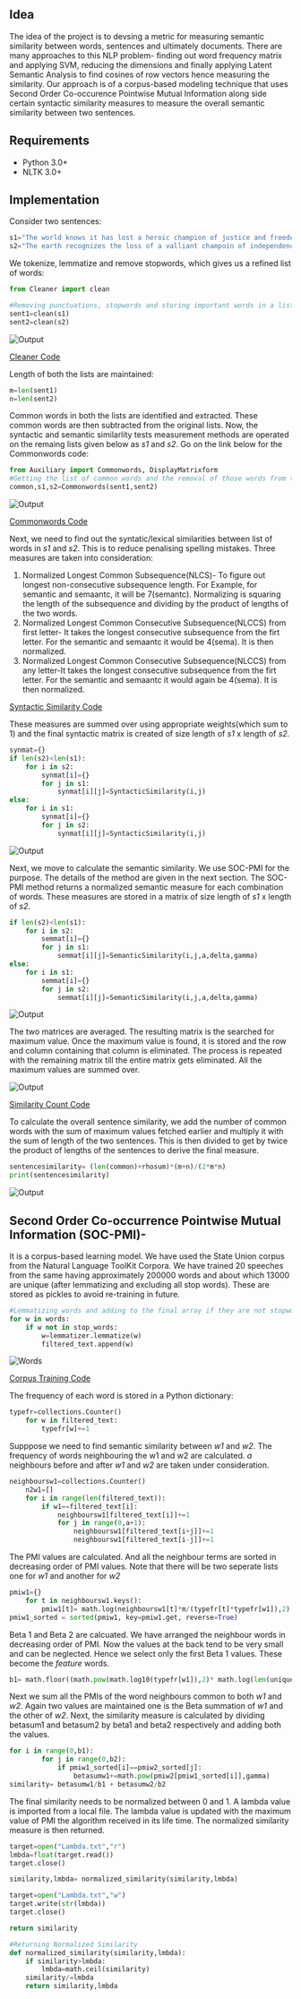 ## Idea

The idea of the project is to devsing a metric for measuring semantic similarity between words, sentences and ultimately documents. There are many approaches to this NLP problem- finding out word frequency matrix and applying SVM, reducing the dimensions and finally applying Latent Semantic Analysis to find cosines of row vectors hence measuring the similarity. Our approach is of a corpus-based modeling technique that uses Second Order Co-occurence Pointwise Mutual Information along side certain syntactic similarity measures to measure the overall semantic similarity between two sentences.

## Requirements
- Python 3.0+
- NLTK 3.0+

## Implementation

Consider two sentences: 
```python
s1="The world knows it has lost a heroic champion of justice and freedom"
s2="The earth recognizes the loss of a valliant champoin of independence and justice"
```


We tokenize, lemmatize and remove stopwords, which gives us a refined list of words:
```python
from Cleaner import clean

#Removing punctuations, stopwords and storing important words in a list
sent1=clean(s1)
sent2=clean(s2)
```
![Output](https://github.com/caffeine96/TextSemanticSimilarity/blob/master/TSS%20Snips/Cleaning.png?raw=true)

[Cleaner Code](https://github.com/caffeine96/TextSemanticSimilarity/blob/master/Cleaner.py)



Length of both the lists are maintained:
```python 
m=len(sent1)
n=len(sent2)
```


Common words in both the lists are identified and extracted. These common words are then subtracted from the original lists. Now, the syntactic and semantic similarlity tests measurement methods are operated on the remaing lists given below as *s1* and *s2*. Go on the link below for the Commonwords code:
```python
from Auxiliary import Commonwords, DisplayMatrixform
#Getting the list of common words and the removal of those words from the original list
common,s1,s2=Commonwords(sent1,sent2)
```
![Output](https://github.com/caffeine96/TextSemanticSimilarity/blob/master/TSS%20Snips/CommonWords.png?raw=true)

[Commonwords Code](https://github.com/caffeine96/TextSemanticSimilarity/blob/master/Auxiliary.py)


Next, we need to find out the syntatic/lexical similarities between list of words in *s1* and *s2*. This is to reduce penalising spelling mistakes. Three measures are taken into consideration: 
1. Normalized Longest Common Subsequence(NLCS)- To figure out longest non-consecutive subsequence length. For Example, for semantic and semaantc, it will be 7(semantc). Normalizing is squaring the length of the subsequence and dividing by the product of lengths of the two words.
2. Normalized Longest Common Consecutive Subsequence(NLCCS) from first letter- It takes the longest consecutive subsequence from the firt letter. For the semantic and semaantc it would be 4(sema). It is then normalized.
3. Normalized Longest Common Consecutive Subsequence(NLCCS) from any letter-It takes the longest consecutive subsequence from the firt letter. For the semantic and semaantc it would again be 4(sema). It is then normalized.

[Syntactic Similarity Code](https://github.com/caffeine96/TextSemanticSimilarity/blob/master/SyntacticSimilarity.py)

These measures are summed over using appropriate weights(which sum to 1) and the final syntactic matrix is created of size length of *s1* x length of *s2*. 
```python
synmat={}
if len(s2)<len(s1):
	for i in s2:
		synmat[i]={}
		for j in s1:
			synmat[i][j]=SyntacticSimilarity(i,j)
else:
	for i in s1:
		synmat[i]={}
		for j in s2:
			synmat[i][j]=SyntacticSimilarity(i,j)
```

![Output](https://github.com/caffeine96/TextSemanticSimilarity/blob/master/TSS%20Snips/SyntacticSimilarityMatrix.png?raw=true)

Next, we move to calculate the semantic similarity. We use SOC-PMI for the purpose. The details of the method are given in the next section. The SOC- PMI method returns a normalized semantic measure for each combination of words. These measures are stored in a matrix of size length of *s1* x length of *s2*. 
```python
if len(s2)<len(s1):
	for i in s2:
		semmat[i]={}
		for j in s1:
			semmat[i][j]=SemanticSimilarity(i,j,a,delta,gamma)
else:
	for i in s1:
		semmat[i]={}
		for j in s2:
			semmat[i][j]=SemanticSimilarity(i,j,a,delta,gamma)
```

![Output](https://github.com/caffeine96/TextSemanticSimilarity/blob/master/TSS%20Snips/Semantic%20Matrix.png?raw=true)

The two matrices are averaged. The resulting matrix is the searched for maximum value. Once the maximum value is found, it is stored and the row and column containing that column is eliminated. The process is repeated with the remaining matrix till the entire matrix gets eliminated. All the maximum values are summed over.

![Output](https://github.com/caffeine96/TextSemanticSimilarity/blob/master/TSS%20Snips/Summation.png?raw=true)

[Similarity Count Code](https://github.com/caffeine96/TextSemanticSimilarity/blob/master/SimilarityCount.py)

To calculate the overall sentence similarity, we add the number of common words with the sum of maximum values fetched earlier and multiply it with the sum of length of the two sentences. This is then divided to get by twice the product of lengths of the sentences to derive the final measure.

```python
sentencesimilarity= (len(common)+rhosum)*(m+n)/(2*m*n)
print(sentencesimilarity)
```
![Output](https://github.com/caffeine96/TextSemanticSimilarity/blob/master/TSS%20Snips/SentenceSimilarity.png?raw=true)


## Second Order Co-occurrence Pointwise Mutual Information (SOC-PMI)-

It is a corpus-based learning model. We have used the State Union corpus from the Natural Language ToolKit Corpora. We have trained 20 speeches from the same having approximately 200000 words and about which 13000 are unique (after lemmatizing and excluding all stop words). These are stored as pickles to avoid re-training in future.
```python
#Lemmatizing words and adding to the final array if they are not stopwords
for w in words:
    if w not in stop_words:
	    w=lemmatizer.lemmatize(w)		
	    filtered_text.append(w)
```

![Words](https://github.com/caffeine96/TextSemanticSimilarity/blob/master/TSS%20Snips/Corpus%20Words.png?raw=true)

[Corpus Training Code](https://github.com/caffeine96/TextSemanticSimilarity/blob/master/Corpus-Train.py)


The frequency of each word is stored in a Python dictionary:
```python
typefr=collections.Counter()
	for w in filtered_text:
		typefr[w]+=1
```

Supppose we need to find semantic similarity between *w1* and *w2*. The frequency of words neighbouring the w1 and w2 are calculated. *a* neighbours before and after *w1* and *w2* are taken under consideration. 

```python
neighboursw1=collections.Counter()
	n2w1=[]
	for i in range(len(filtered_text)):
		if w1==filtered_text[i]:
			neighboursw1[filtered_text[i]]+=1
			for j in range(0,a+1):
				neighboursw1[filtered_text[i+j]]+=1
				neighboursw1[filtered_text[i-j]]+=1
```

The PMI values are calculated. And all the neighbour terms are sorted in decreasing order of PMI values. Note that there will be two seperate lists one for *w1* and another for *w2*
```python
pmiw1={}
	for t in neighboursw1.keys():
		pmiw1[t]= math.log(neighboursw1[t]*m/(typefr[t]*typefr[w1]),2)
pmiw1_sorted = sorted(pmiw1, key=pmiw1.get, reverse=True)
```

Beta 1 and Beta 2 are calcuated. We have arranged the neighbour words in decreasing order of PMI. Now the values at the back tend to be very small and can be neglected. Hence we select only the first Beta 1 values. These become the *feature* words. 

```python
b1= math.floor((math.pow(math.log10(typefr[w1]),2)* math.log(len(unique),2))/delta)
```
Next we sum all the PMIs of the word neighbours common to both *w1* and *w2*. Again two values are maintained one is the Beta summation of *w1* and the other of *w2*. Next, the similarity measure is calculated by dividing betasum1 and betasum2 by beta1 and beta2 respectively and adding both the values.

```python
for i in range(0,b1):
		for j in range(0,b2):
			if pmiw1_sorted[i]==pmiw2_sorted[j]:
				betasumw1+=math.pow(pmiw2[pmiw1_sorted[i]],gamma)
similarity= betasumw1/b1 + betasumw2/b2				
```

The final similarity needs to be normalized between 0 and 1. A lambda value is imported from a local file. The lambda value is updated with the maximum value of PMI the algorithm received in its life time. The normalized similarity measure is then returned.

```python
target=open("Lambda.txt","r")
lmbda=float(target.read())
target.close()

similarity,lmbda= normalized_similarity(similarity,lmbda)

target=open("Lambda.txt","w")
target.write(str(lmbda))
target.close()

return similarity
```

```python
#Returning Normalized Similarity
def normalized_similarity(similarity,lmbda):
	if similarity>lmbda:
		lmbda=math.ceil(similarity)
	similarity/=lmbda
	return similarity,lmbda
```
